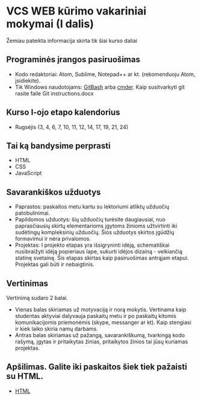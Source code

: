 # VCS WEB kūrimo vakariniai mokymai (I dalis)
Žemiau pateikta informacija skirta tik šiai kurso daliai

## Programinės įrangos pasiruošimas

* Kodo redaktoriai: Atom, Sublime, Notepad++ ar kt. (rekomenduoju Atom, įsidiekite).
* Tik Windows naudotojams: [GitBash](https://git-for-windows.github.io/) arba [cmder](http://cmder.net/). Kaip susitvarkyti git rasite faile Git instructions.docx

## Kurso I-ojo etapo kalendorius

* Rugsėjis (3, 4, 6, 7, 10, 11, 12, 14, 17, 19, 21, 24)

## Tai ką bandysime perprasti

* HTML 
* CSS
* JavaScript

## Savarankiškos užduotys

* Paprastos: paskaitos metu kartu su lektoriumi atliktų užduočių patobulinimai.
* Papildomos užduotys: šių užduočių turėsite daugiausiai, nuo paprasčiausių skirtų elementarioms įgytoms žinioms užtvirtinti iki sudėtingų kompleksinių užduočių. Šios užduotys skirtos įgūdžių formavimui ir nėra privalomos.
* Projektas: I projekto etapas yra išsigryninti idėją, schematiškai nusibraižyti idėją popieriaus lape, sukurti idėjos dizainą - veikiančią statinę svetainę. Šis etapas skirtas kaip pasiruošimas antrąjam etapui. Projektas gali būti ir nebaigtinis.

## Vertinimas

Vertinimą sudaro 2 balai. 
* Vienas balas skiriamas už motyvaciją ir norą mokytis. Vertinama kaip studentas aktyviai dalyvauja paskaitų metu ir po paskaitų kitomis komunikacijomis priemonėmis (skype, messanger ar kt). Kaip stengiasi ir kiek laiko skiria namų darbams.
* Antras balas skiriamas už pažangą, savarankiškumą, tvarkingą kodo rašymą, įgytas ir pritaikytas žinias, pritaikytos žinios tai jūsų kuriamas projektas.

## Apšilimas. Galite iki paskaitos šiek tiek pažaisti su HTML.

* [HTML](https://www.w3schools.com/html/default.asp)